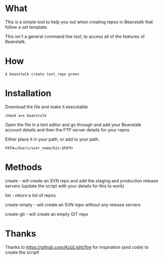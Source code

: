 What
===

This is a simple tool to help you out when creating repos in Beanstalk that follow a set template.

This isn't a general command line tool, to access all of the features of Beanstalk.

How
===

`$ beanstalk create test_repo green`

Installation
=======

Download the file and make it executable

`chmod a+x beanstalk`

Open the file in a text editor and go through and add your Beanstalk account details and then the FTP server details for your repos.

Either place it in your path, or add to your path.

`PATH=/Users/user_name/bin:$PATH`

Methods
=====


create - will create an SVN repo and add the staging and production release servers (update the script with your details for this to work)

list - return a list of repos

create-empty - will create an SVN repo without any release servers

create-git - will create an empty GIT repo

Thanks
=====

Thanks to https://github.com/AzizLight/fire for inspiration (and code) to create the script!